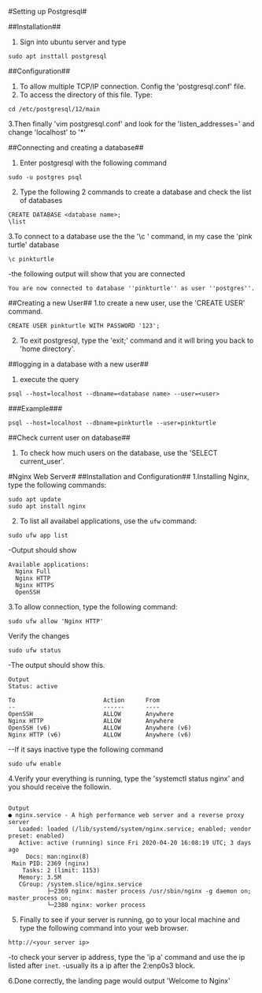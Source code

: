 #Setting up Postgresql#

##Installation##
1. Sign into ubuntu server and type
```
sudo apt insttall postgresql
```

##Configuration##
1. To allow multiple TCP/IP connection. Config the 'postgresql.conf' file.
2. To access the directory of this file. Type:
```
cd /etc/postgresql/12/main
```
3.Then finally 'vim postgresql.conf' and look for the 'listen_addresses=' and change 'localhost' to '*'

##Connecting and creating a database##
1. Enter postgresql with the following command
```
sudo -u postgres psql
```
2. Type the following 2 commands to create a database and check the list of databases 
```
CREATE DATABASE <database name>;
\list
```

3.To connect to a database use the the '\c <database>' command, in my case the 'pink turtle' database
```
\c pinkturtle
```

-the following output will show that you are connected
```
You are now connected to database ''pinkturtle'' as user ''postgres''.
```
##Creating a new User##
1.to create a new user, use the 'CREATE USER' command.
```
CREATE USER pinkturtle WITH PASSWORD '123';
```
2. To exit postgresql, type the 'exit;' command and it will bring you back to 'home directory'.


##logging in a database with a new user##

1. execute the query
```
psql --host=localhost --dbname=<database name> --user=<user>
```
###Example###
```
psql --host=localhost --dbname=pinkturtle --user=pinkturtle
```

##Check current user on database##
1. To check how much users on the database, use the 'SELECT current_user'. 





#Nginx Web Server#
##Installation and Configuration##
1.Installing Nginx, type the following commands:
```
sudo apt update
sudo apt install nginx
```
2. To list all availabel applications, use the `ufw` command:
```
sudo ufw app list
```
-Output should show
```
Available applications:
  Nginx Full
  Nginx HTTP
  Nginx HTTPS
  OpenSSH
```

3.To allow connection, type the following command:
```
sudo ufw allow 'Nginx HTTP'
```
Verify the changes
```
sudo ufw status
```
-The output should show this.
```
Output
Status: active

To                         Action      From
--                         ------      ----
OpenSSH                    ALLOW       Anywhere                  
Nginx HTTP                 ALLOW       Anywhere                  
OpenSSH (v6)               ALLOW       Anywhere (v6)             
Nginx HTTP (v6)            ALLOW       Anywhere (v6)
```
--If it says inactive type the following command
```
sudo ufw enable
```

4.Verify your everything is running, type the 'systemctl status nginx' and you should receive the followin.
```

Output
● nginx.service - A high performance web server and a reverse proxy server
   Loaded: loaded (/lib/systemd/system/nginx.service; enabled; vendor preset: enabled)
   Active: active (running) since Fri 2020-04-20 16:08:19 UTC; 3 days ago
     Docs: man:nginx(8)
 Main PID: 2369 (nginx)
    Tasks: 2 (limit: 1153)
   Memory: 3.5M
   CGroup: /system.slice/nginx.service
           ├─2369 nginx: master process /usr/sbin/nginx -g daemon on; master_process on;
           └─2380 nginx: worker process
```


5. Finally to see if your server is running, go to your local machine and type the following command into your web browser.
```
http://<your server ip>
```
-to check your server ip address, type the 'ip a' command and use the ip listed after `inet`.
-usually its a ip after the 2:enp0s3 block.

6.Done correctly, the landing page would output 'Welcome to Nginx'
